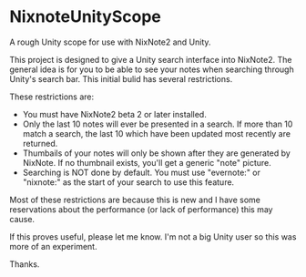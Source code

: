 NixnoteUnityScope
=================

A rough Unity scope for use with NixNote2 and Unity.

This project is designed to give a Unity search interface into NixNote2.  The general idea is 
for you to be able to see your notes when searching through Unity's search bar.  This initial bulid
has several restrictions.

These restrictions are:
- You must have NixNote2 beta 2 or later installed.
- Only the last 10 notes will ever be presented in a search.  If more than 10 match a search, 
  the last 10 which have been updated most recently are returned.
- Thumbails of your notes will only be shown after they are generated by NixNote.  If no 
  thumbnail exists, you'll get a generic "note" picture.
- Searching is NOT done by default.  You must use "evernote:" or "nixnote:" as the start of
  your search to use this feature.
  
Most of these restrictions are because this is new and I have some reservations about the performance
(or lack of performance) this may cause.  

If this proves useful, please let me know.  I'm not a big Unity user so this was more of an 
experiment.  

Thanks.
